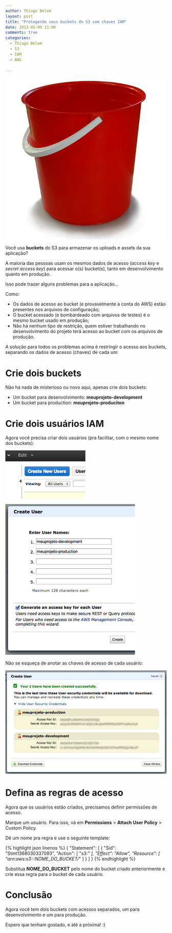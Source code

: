 ```yaml
---
author: Thiago Belem
layout: post
title: "Protegendo seus buckets do S3 com chaves IAM"
date: 2013-05-09 11:00
comments: true
categories:
  - Thiago Belem
  - S3
  - IAM
  - AWS

---
```


![image](/images/posts/2013-05-08/bucket.jpg)

Você usa **buckets** do S3 para armazenar os uploads e assets da sua aplicação?

A maioria das pessoas usam os mesmos dados de acesso (_access key_ e _secret access key_) para acessar o(s) bucket(s), tanto em desenvolvimento quanto em produção.

Isso pode trazer alguns problemas para a aplicação...

<!-- more -->
Como:

* Os dados de acesso ao bucket (e provavelmente à conta do AWS) estão presentes nos arquivos de configuração;
* O bucket acessado (e bombardeado com arquivos de testes) é o mesmo bucket usado em produção;
* Não há nenhum tipo de restrição, quem estiver trabalhando no desenvolvimento do projeto terá acesso ao bucket com os arquivos de produção.

A solução para todos os problemas acima é restringir o acesso aos buckets, separando os dados de acesso (chaves) de cada um:

# Crie dois buckets

Não há nada de misterioso ou novo aqui, apenas crie dois buckets:

* Um bucket para desenvolvimento: **meuprojeto-development**
* Um bucket para production: **meuprojeto-produciton**

# Crie dois usuários IAM

Agora você precisa criar dois usuários (pra facilitar, com o mesmo nome dos buckets):


![image](/images/posts/2013-05-08/iam-new-user.png)

![image](/images/posts/2013-05-08/iam-new-users.png)

Não se esqueça de anotar as chaves de acesso de cada usuário:

![image](/images/posts/2013-05-08/iam-credentials.png)

# Defina as regras de acesso

Agora que os usuários estão criados, precisamos definir permissões de acesso.

Marque um usuário. Para isso, vá em **Permissions** > **Attach User Policy** > Custom Policy.

Dê um nome pra regra e use o seguinte template:

{% highlight json linenos %}
{
  "Statement": [
    {
      "Sid": "Stmt1368030337093",
      "Action": [
        "s3:*"
      ],
      "Effect": "Allow",
      "Resource": [
        "arn:aws:s3:::NOME_DO_BUCKET/*"
      ]
    }
  ]
}
{% endhighlight %}

Substitua **NOME_DO_BUCKET** pelo nome do bucket criado anteriormente e crie essa regra para o bucket de cada usuário.

# Conclusão

Agora você tem dois buckets com acessos separados, um para desenvolvimento e um para produção.

Espero que tenham gostado, e até a próxima! :)
